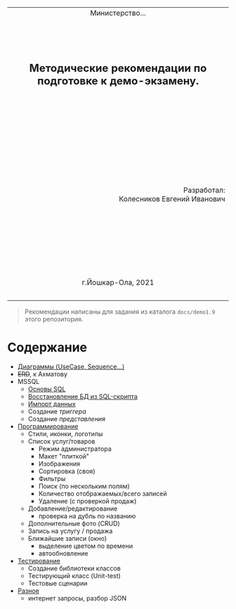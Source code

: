 <table style="width: 100%;">
  <tr>
    <td style="text-align: center; border: none;">
    Министерство...</td>
  </tr>
  <tr>
    <td style="text-align: center; border: none; height: 15em;"><h2>Методические рекомендации по подготовке к демо-экзамену.</h2></td>
  </tr>
  <tr>
    <td style="text-align: right; border: none; height: 20em;">
      Разработал:<br/>
      Колесников Евгений Иванович
    </td>
  </tr>
  <tr>
    <td style="text-align: center; border: none; height: 5em;">
    г.Йошкар-Ола, 2021</td>
  </tr>
</table>

<div style="page-break-after: always;"></div>

>Рекомендации написаны для задания из каталога `docs/demo1.9` этого репозитория.

# Содержание

* [Диаграммы (UseCase, Sequence...)](../articles/demo_uc.md)
* ~~ERD~~, к Ахматову
* MSSQL
    - [Основы SQL](../articles/demo_sql.md)
    + [Восстановление БД из SQL-скрипта](../articles/demo_restore_from_sql.md)
    + [Импорт данных](../articles/demo_import.md)
    - Создание *триггера*
    - Создание *представления*
* [Программирование](../articles/demo_program.md)
    * Стили, иконки, логотипы
    * Список услуг/товаров
        + Режим администратора
        - Макет "плиткой"
        + Изображения
        + Сортировка (своя)
        + Фильтры
        + Поиск (по нескольким полям)
        + Количество отображаемых/всего записей
        + Удаление (с проверкой продаж)
    * Добавление/редактирование 
        - проверка на дубль по названию
    * Дополнительные фото (CRUD)
    * Запись на услугу / продажа
    * Ближайшие записи (окно)
        - выделение цветом по времени
        - автообновление 
* [Тестирование](../articles/demo_test.md)
    - Создание библиотеки классов
    - Тестирующий класс (Unit-test)
    - Тестовые сценарии
* [Разное](../articles/demo_misc.md)
    - интернет запросы, разбор JSON